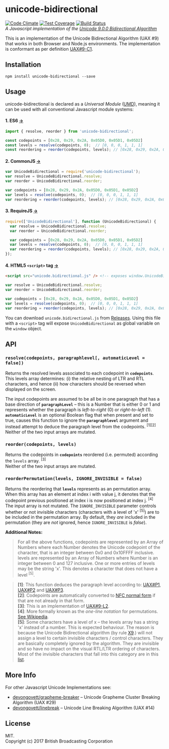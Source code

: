 # unicode-bidirectional

[![Code Climate](https://codeclimate.com/github/bbc/unicode-bidirectional/badges/gpa.svg)](https://codeclimate.com/github/bbc/unicode-bidirectional)
[![Test Coverage](https://codeclimate.com/github/bbc/unicode-bidirectional/badges/coverage.svg)](https://codeclimate.com/github/bbc/unicode-bidirectional/coverage)
[![Build Status](https://travis-ci.org/bbc/unicode-bidirectional.svg?branch=master)](https://travis-ci.org/bbc/unicode-bidirectional)     
*A Javascript implementation of the [Unicode 9.0.0 Bidirectional Algorithm](http://www.unicode.org/reports/tr9/)*

This is an implementation of the Unicode Bidirectional Algorithm (UAX #9) that
works in both Browser and Node.js environments. The implementation is conformant as per definition [UAX#9-C1](http://www.unicode.org/reports/tr9/#C1).

## Installation
```
npm install unicode-bidirectional --save
```


## Usage

unicode-bidirectional is declared as a *Universal Module* ([UMD](https://github.com/umdjs/umd)),
meaning it can be used with all conventional Javascript module systems:

#### 1. ES6 [→](https://github.com/bbc/unicode-bidirectional/blob/master/example/example1.js)

```javascript
import { resolve, reorder } from 'unicode-bidirectional';

const codepoints = [0x28, 0x29, 0x2A, 0x05D0, 0x05D1, 0x05D2]
const levels = resolve(codepoints, 0);  // [0, 0, 0, 1, 1, 1]
const reordering = reorder(codepoints, levels); // [0x28, 0x29, 0x2A, 0x05D2, 0x05D1, 0x05D0]
```

#### 2. CommonJS [→](https://github.com/bbc/unicode-bidirectional/blob/master/example/example2.js)

```javascript
var UnicodeBidirectional = require('unicode-bidirectional');
var resolve = UnicodeBidirectional.resolve;
var reorder = UnicodeBidirectional.reorder;

var codepoints = [0x28, 0x29, 0x2A, 0x05D0, 0x05D1, 0x05D2]
var levels = resolve(codepoints, 0);  // [0, 0, 0, 1, 1, 1]
var reordering = reorder(codepoints, levels); // [0x28, 0x29, 0x2A, 0x05D2, 0x05D1, 0x05D0]
```

#### 3. RequireJS [→](https://github.com/bbc/unicode-bidirectional/blob/master/example/example3.html)

```javascript
require(['UnicodeBidirectional'], function (UnicodeBidirectional) {
  var resolve = UnicodeBidirectional.resolve;
  var reorder = UnicodeBidirectional.reorder;

  var codepoints = [0x28, 0x29, 0x2A, 0x05D0, 0x05D1, 0x05D2]
  var levels = resolve(codepoints, 0);  // [0, 0, 0, 1, 1, 1]
  var reordering = reorder(codepoints, levels); // [0x28, 0x29, 0x2A, 0x05D2, 0x05D1, 0x05D0]
});
```


#### 4. HTML5 `<script>` tag [→](https://github.com/bbc/unicode-bidirectional/blob/master/example/example4.html)
```html
<script src="unicode.bidirectional.js" /> <!-- exposes window.UnicodeBidirectional -->
```

```javascript
var resolve = UnicodeBidirectional.resolve;
var reorder = UnicodeBidirectional.reorder;

var codepoints = [0x28, 0x29, 0x2A, 0x05D0, 0x05D1, 0x05D2]
var levels = resolve(codepoints, 0);  // [0, 0, 0, 1, 1, 1]
var reordering = reorder(codepoints, levels); // [0x28, 0x29, 0x2A, 0x05D2, 0x05D1, 0x05D0]
```

You can download `unicode.bidirectional.js` from [Releases](https://github.com/bbc/unicode-bidirectional/releases).
Using this file with a `<script>` tag will
expose `UnicodeBidirectional` as global variable on the `window` object.


## API





### `resolve(codepoints, paragraphlevel[, automaticLevel = false])`
Returns the resolved levels associated to each codepoint in **`codepoints`**.
This levels array determines: (i) the relative nesting of LTR and RTL characters, and 
hence (ii) how characters should be reversed when displayed on the screen.

The input codepoints are assumed to be all be in one paragraph that has a base direction of **`paragraphLevel`** –
this is a Number that is either 0 or 1 and represents whether the paragraph is *left-to-right* (0) or *right-to-left* (1).
**`automaticLevel`** is an optional Boolean flag that when present and set to true, 
causes this function to ignore the **`paragraphlevel`** argument and instead attempt to deduce the paragraph level from the codepoints. <sup>[1]</sup><sup>[2]</sup>    
Neither of the two input arrays are mutated.

### `reorder(codepoints, levels)`
Returns the codepoints in **`codepoints`** reordered (i.e. permuted) according the `levels` array. <sup>[3]</sup>    
Neither of the two input arrays are mutated.

### `reorderPermutation(levels, IGNORE_INVISIBLE = false)`
Returns the reordering that **`levels`** represents as an permutation array.
When this array has an element at index i with value j, it denotes that the codepoint 
previous positioned at index i is now positioned at index j. <sup>[4]</sup>     
The input array is not mutated. The `IGNORE_INVISIBLE` parameter controls whether or not
invisible characters (characters with a level of 'x' <sup>[5]</sup>)
are to be included in the permutation array. 
By default, they *are* included in the permutation (they are *not* ignored, hence `IGNORE_INVISIBLE` is *false*).

**Additional Notes:**

> For all the above functions, codepoints are represented by an Array of Numbers 
where each Number denotes the Unicode codepoint of the character, that 
is an integer between 0x0 and 0x10FFFF inclusive. levels are represented by an Array of 
Numbers where Number is an integer between 0 and 127 inclusive. One or more entries of levels 
may be the string 'x'. This denotes a character that does not have a level <sup>[5]</sup>.


> **[1]**: This function deduces the paragraph level according to:  [UAX#P1](http://unicode.org/reports/tr9/#P1), [UAX#P2](http://unicode.org/reports/tr9/#P2) and [UAX#P3](http://unicode.org/reports/tr9/#P3).   
**[2]**: Codepoints are automatically converted to [NFC normal form](https://developer.mozilla.org/en/docs/Web/JavaScript/Reference/Global_Objects/String/normalize) if that are not already in that form.   
**[3]**: This is an implementation of [UAX#9-L2](http://unicode.org/reports/tr9/#L2).      
**[4]**: More formally known as the *one-line notation* for permutations. [See Wikipedia](https://en.wikipedia.org/wiki/Permutation#Definition_and_notations).     
**[5]**: Some characters have a level of x – the levels array has a string 'x' instead of a number.
This is expected behaviour. The reason is because the Unicode Bidirectional algorithm (by rule [X9](http://unicode.org/reports/tr9/#X9).) will not assign a level to certain invisible characters / control characters. 
They are basically completely ignored by the algorithm. 
They are invisible and so have no impact on the visual RTL/LTR ordering of characters. 
Most of the invisible characters that fall into this category are in this [list](https://www.compart.com/en/unicode/bidiclass/BN).


## More Info

For other Javascript Unicode Implementations see:
- [devongovett/grapheme-breaker](https://github.com/devongovett/grapheme-breaker) – Unicode Grapheme Cluster Breaking Algorithm (UAX #29) 
- [devongovett/linebreak](https://github.com/devongovett/linebreak) – Unicode Line Breaking Algorithm (UAX #14)

## License
MIT.    
Copyright (c) 2017 British Broadcasting Corporation
